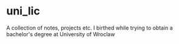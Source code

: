 # uni_lic
A collection of notes, projects etc. I birthed while trying to obtain a bachelor's degree at University of Wroclaw
